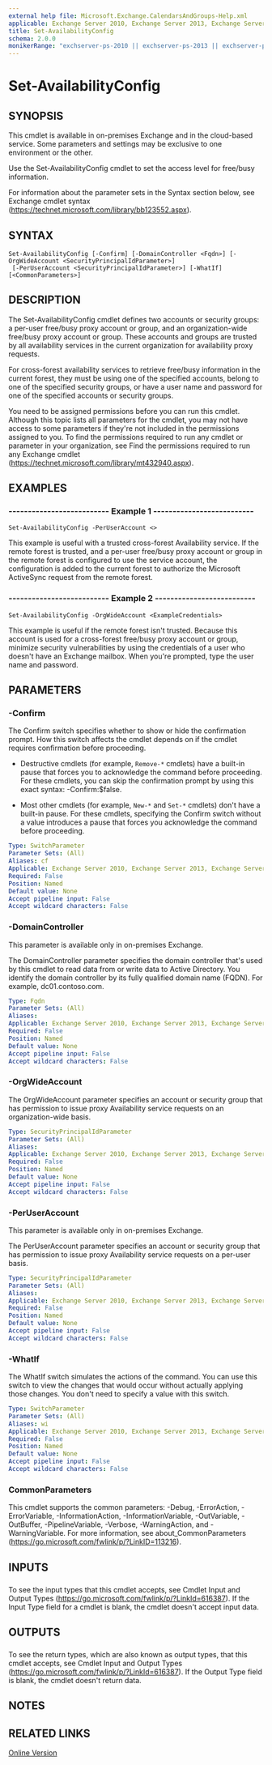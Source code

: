 ```yaml
---
external help file: Microsoft.Exchange.CalendarsAndGroups-Help.xml
applicable: Exchange Server 2010, Exchange Server 2013, Exchange Server 2016, Exchange Online
title: Set-AvailabilityConfig
schema: 2.0.0
monikerRange: "exchserver-ps-2010 || exchserver-ps-2013 || exchserver-ps-2016 || exchonline-ps"
---
```


# Set-AvailabilityConfig

## SYNOPSIS
This cmdlet is available in on-premises Exchange and in the cloud-based service. Some parameters and settings may be exclusive to one environment or the other.

Use the Set-AvailabilityConfig cmdlet to set the access level for free/busy information.

For information about the parameter sets in the Syntax section below, see Exchange cmdlet syntax (https://technet.microsoft.com/library/bb123552.aspx).

## SYNTAX

```
Set-AvailabilityConfig [-Confirm] [-DomainController <Fqdn>] [-OrgWideAccount <SecurityPrincipalIdParameter>]
 [-PerUserAccount <SecurityPrincipalIdParameter>] [-WhatIf] [<CommonParameters>]
```

## DESCRIPTION
The Set-AvailabilityConfig cmdlet defines two accounts or security groups: a per-user free/busy proxy account or group, and an organization-wide free/busy proxy account or group. These accounts and groups are trusted by all availability services in the current organization for availability proxy requests.

For cross-forest availability services to retrieve free/busy information in the current forest, they must be using one of the specified accounts, belong to one of the specified security groups, or have a user name and password for one of the specified accounts or security groups.

You need to be assigned permissions before you can run this cmdlet. Although this topic lists all parameters for the cmdlet, you may not have access to some parameters if they're not included in the permissions assigned to you. To find the permissions required to run any cmdlet or parameter in your organization, see Find the permissions required to run any Exchange cmdlet (https://technet.microsoft.com/library/mt432940.aspx).

## EXAMPLES

### -------------------------- Example 1 --------------------------
```
Set-AvailabilityConfig -PerUserAccount <>
```

This example is useful with a trusted cross-forest Availability service. If the remote forest is trusted, and a per-user free/busy proxy account or group in the remote forest is configured to use the service account, the configuration is added to the current forest to authorize the Microsoft ActiveSync request from the remote forest.

### -------------------------- Example 2 --------------------------
```
Set-AvailabilityConfig -OrgWideAccount <ExampleCredentials>
```

This example is useful if the remote forest isn't trusted. Because this account is used for a cross-forest free/busy proxy account or group, minimize security vulnerabilities by using the credentials of a user who doesn't have an Exchange mailbox. When you're prompted, type the user name and password.

## PARAMETERS

### -Confirm
The Confirm switch specifies whether to show or hide the confirmation prompt. How this switch affects the cmdlet depends on if the cmdlet requires confirmation before proceeding.

- Destructive cmdlets (for example, `Remove-*` cmdlets) have a built-in pause that forces you to acknowledge the command before proceeding. For these cmdlets, you can skip the confirmation prompt by using this exact syntax: -Confirm:$false.

- Most other cmdlets (for example, `New-*` and `Set-*` cmdlets) don't have a built-in pause. For these cmdlets, specifying the Confirm switch without a value introduces a pause that forces you acknowledge the command before proceeding.

```yaml
Type: SwitchParameter
Parameter Sets: (All)
Aliases: cf
Applicable: Exchange Server 2010, Exchange Server 2013, Exchange Server 2016, Exchange Online
Required: False
Position: Named
Default value: None
Accept pipeline input: False
Accept wildcard characters: False
```

### -DomainController
This parameter is available only in on-premises Exchange.

The DomainController parameter specifies the domain controller that's used by this cmdlet to read data from or write data to Active Directory. You identify the domain controller by its fully qualified domain name (FQDN). For example, dc01.contoso.com.

```yaml
Type: Fqdn
Parameter Sets: (All)
Aliases:
Applicable: Exchange Server 2010, Exchange Server 2013, Exchange Server 2016
Required: False
Position: Named
Default value: None
Accept pipeline input: False
Accept wildcard characters: False
```

### -OrgWideAccount
The OrgWideAccount parameter specifies an account or security group that has permission to issue proxy Availability service requests on an organization-wide basis.

```yaml
Type: SecurityPrincipalIdParameter
Parameter Sets: (All)
Aliases:
Applicable: Exchange Server 2010, Exchange Server 2013, Exchange Server 2016, Exchange Online
Required: False
Position: Named
Default value: None
Accept pipeline input: False
Accept wildcard characters: False
```

### -PerUserAccount
This parameter is available only in on-premises Exchange.

The PerUserAccount parameter specifies an account or security group that has permission to issue proxy Availability service requests on a per-user basis.

```yaml
Type: SecurityPrincipalIdParameter
Parameter Sets: (All)
Aliases:
Applicable: Exchange Server 2010, Exchange Server 2013, Exchange Server 2016
Required: False
Position: Named
Default value: None
Accept pipeline input: False
Accept wildcard characters: False
```

### -WhatIf
The WhatIf switch simulates the actions of the command. You can use this switch to view the changes that would occur without actually applying those changes. You don't need to specify a value with this switch.

```yaml
Type: SwitchParameter
Parameter Sets: (All)
Aliases: wi
Applicable: Exchange Server 2010, Exchange Server 2013, Exchange Server 2016, Exchange Online
Required: False
Position: Named
Default value: None
Accept pipeline input: False
Accept wildcard characters: False
```

### CommonParameters
This cmdlet supports the common parameters: -Debug, -ErrorAction, -ErrorVariable, -InformationAction, -InformationVariable, -OutVariable, -OutBuffer, -PipelineVariable, -Verbose, -WarningAction, and -WarningVariable. For more information, see about_CommonParameters (https://go.microsoft.com/fwlink/p/?LinkID=113216).

## INPUTS

###  
To see the input types that this cmdlet accepts, see Cmdlet Input and Output Types (https://go.microsoft.com/fwlink/p/?LinkId=616387). If the Input Type field for a cmdlet is blank, the cmdlet doesn't accept input data.

## OUTPUTS

###  
To see the return types, which are also known as output types, that this cmdlet accepts, see Cmdlet Input and Output Types (https://go.microsoft.com/fwlink/p/?LinkId=616387). If the Output Type field is blank, the cmdlet doesn't return data.

## NOTES

## RELATED LINKS

[Online Version](https://technet.microsoft.com/library/aa3c55f3-d29a-443e-b248-e1779516dfe1.aspx)
